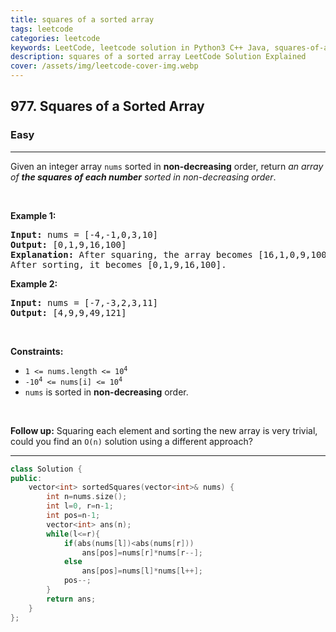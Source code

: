 ```yaml
---
title: squares of a sorted array
tags: leetcode
categories: leetcode
keywords: LeetCode, leetcode solution in Python3 C++ Java, squares-of-a-sorted-array solution
description: squares of a sorted array LeetCode Solution Explained
cover: /assets/img/leetcode-cover-img.webp
---
```



<h2>977. Squares of a Sorted Array</h2><h3>Easy</h3><hr><div><p>Given an integer array <code>nums</code> sorted in <strong>non-decreasing</strong> order, return <em>an array of <strong>the squares of each number</strong> sorted in non-decreasing order</em>.</p>

<p>&nbsp;</p>
<p><strong>Example 1:</strong></p>

<pre><strong>Input:</strong> nums = [-4,-1,0,3,10]
<strong>Output:</strong> [0,1,9,16,100]
<strong>Explanation:</strong> After squaring, the array becomes [16,1,0,9,100].
After sorting, it becomes [0,1,9,16,100].
</pre>

<p><strong>Example 2:</strong></p>

<pre><strong>Input:</strong> nums = [-7,-3,2,3,11]
<strong>Output:</strong> [4,9,9,49,121]
</pre>

<p>&nbsp;</p>
<p><strong>Constraints:</strong></p>

<ul>
	<li><code><span>1 &lt;= nums.length &lt;= </span>10<sup>4</sup></code></li>
	<li><code>-10<sup>4</sup> &lt;= nums[i] &lt;= 10<sup>4</sup></code></li>
	<li><code>nums</code> is sorted in <strong>non-decreasing</strong> order.</li>
</ul>

<p>&nbsp;</p>
<strong>Follow up:</strong> Squaring each element and sorting the new array is very trivial, could you find an <code>O(n)</code> solution using a different approach?</div>

---




```cpp
class Solution {
public:
    vector<int> sortedSquares(vector<int>& nums) {
        int n=nums.size();
        int l=0, r=n-1;
        int pos=n-1;
        vector<int> ans(n);
        while(l<=r){
            if(abs(nums[l])<abs(nums[r]))
                ans[pos]=nums[r]*nums[r--];
            else
                ans[pos]=nums[l]*nums[l++];
            pos--;
        }
        return ans;
    }
};
```
